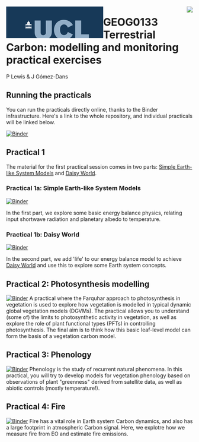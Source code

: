 <p><img src="notebooks/images/ucl_logo.png?raw=true" align="left" \><img src="https://www.nceo.ac.uk/wp-content/themes/nceo/assets/images/logos/img_logo_purple.svg" align="right" /></p>

# GEOG0133 Terrestrial Carbon: modelling and monitoring practical exercises

P Lewis & J Gómez-Dans

## Running the practicals

You can run the practicals directly online, thanks to the Binder infrastructure. Here's a link to the whole repository, and individual practicals will be linked below.

[![Binder](https://mybinder.org/badge_logo.svg)](https://mybinder.org/v2/gh/profLewis/geog0133-practicals/master)

## Practical 1

The material for the first practical session comes in two parts: [Simple Earth-like System Models](Simple_Earth_System_Model.ipynb) and [Daisy World](02-DaisyWorld.ipynb).

### Practical 1a: Simple Earth-like System Models
[![Binder](https://mybinder.org/badge_logo.svg)](https://mybinder.org/v2/gh/profLewis/geog0133-practicals/master?filepath=notebooks/01-Simple_Earth_System_Model.ipynb)

In the first part, we explore some basic energy balance physics, relating input shortwave radiation and planetary albedo to temperature.

### Practical 1b: Daisy World
[![Binder](https://mybinder.org/badge_logo.svg)](https://mybinder.org/v2/gh/profLewis/geog0133-practicals/master?filepath=notebooks/02-DaisyWorld.ipynb)

In the second part, we add 'life' to our energy balance model to achieve [Daisy World](watson_lovelock_1983.pdf) and use this to explore some Earth system concepts.

## Practical 2: Photosynthesis modelling
[![Binder](https://mybinder.org/badge_logo.svg)](https://mybinder.org/v2/gh/profLewis/geog0133-practicals/master?filepath=notebooks/03-Photosynthesis_Modelling_Practical.ipynb)
A practical where the Farquhar approach to photosynthesis in vegetation is used to explore how vegetation is modelled in typical dynamic global vegetation models (DGVMs). The practical allows you to understand (some of) the limits to photosynthetic activity in vegetation, as well as explore the role of plant functional types (PFTs) in controlling photosynthesis. The final aim is to think how this basic leaf-level model can form the basis of a vegetation carbon model.

## Practical 3: Phenology 
[![Binder](https://mybinder.org/badge_logo.svg)](https://mybinder.org/v2/gh/profLewis/geog0133-practicals/master?filepath=notebooks/04-Phenology_Modelling_Practical.ipynb)
Phenology is the study of recurrent natural phenomena. In this practical, you will try to develop models for vegetation phenology based on observations of plant "greenness" derived from satellite data, as well as abiotic controls (mostly temperature!).

## Practical 4: Fire
[![Binder](https://mybinder.org/badge_logo.svg)](https://mybinder.org/v2/gh/profLewis/geog0133-practicals/master?filepath=notebooks/05-FireEmissions.ipynb)
Fire has a vital role in Earth system Carbon dynamics, and also has a large footprint in atmospheric Carbon signal. Here, we explotre how we measure fire from EO and estimate fire emissions.

